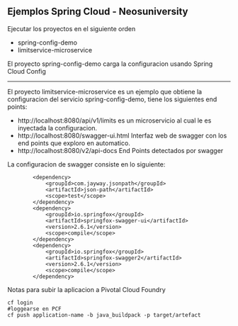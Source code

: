 ##   **Ejemplos Spring Cloud - Neosuniversity**

Ejecutar los proyectos en el siguiente orden
- spring-config-demo 
- limitservice-microservice


El proyecto spring-config-demo carga la configuracion usando Spring Cloud Config 

------------


El proyecto limitservice-microservice es un ejemplo que obtiene la configuracion del servicio spring-config-demo, tiene los siguientes end points:


- http://localhost:8080/api/v1/limits es un microservicio al cual le es inyectada la configuracion.
- http://localhost:8080/swagger-ui.html Interfaz web de swagger con los end points que exploro en automatico.
- http://localhost:8080/v2/api-docs End Points detectados por swagger


La configuracion de swagger consiste en lo siguiente:

``` 
        <dependency>
            <groupId>com.jayway.jsonpath</groupId>
            <artifactId>json-path</artifactId>
            <scope>test</scope>
        </dependency>
        <dependency>
            <groupId>io.springfox</groupId>
            <artifactId>springfox-swagger-ui</artifactId>
            <version>2.6.1</version>
            <scope>compile</scope>
        </dependency>
        <dependency>
            <groupId>io.springfox</groupId>
            <artifactId>springfox-swagger2</artifactId>
            <version>2.6.1</version>
            <scope>compile</scope>
        </dependency>
```

Notas para subir la aplicacion a Pivotal Cloud Foundry

    cf login
	#loggearse en PCF
	cf push application-name -b java_buildpack -p target/artefact
    
    
    